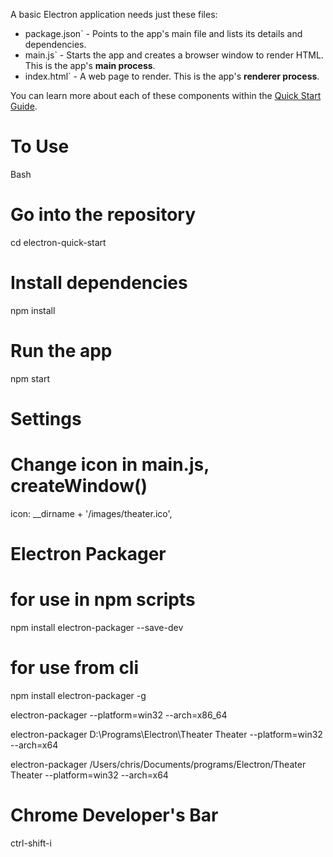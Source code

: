 A basic Electron application needs just these files:

- package.json` - Points to the app's main file and lists its details and dependencies.
- main.js` - Starts the app and creates a browser window to render HTML. This is the app's **main process**.
- index.html` - A web page to render. This is the app's **renderer process**.

You can learn more about each of these components within the [Quick Start Guide](https://electronjs.org/docs/tutorial/quick-start).

# To Use

Bash

# Go into the repository
cd electron-quick-start

# Install dependencies
npm install

# Run the app
npm start


# Settings

# Change icon in main.js, createWindow()
icon: __dirname + '/images/theater.ico',


# Electron Packager

# for use in npm scripts
npm install electron-packager --save-dev

# for use from cli
npm install electron-packager -g

electron-packager <sourcedir> <appname> --platform=win32 --arch=x86_64

electron-packager D:\Programs\Electron\Theater Theater --platform=win32 --arch=x64

electron-packager /Users/chris/Documents/programs/Electron/Theater Theater --platform=win32 --arch=x64

# Chrome Developer's Bar
ctrl-shift-i